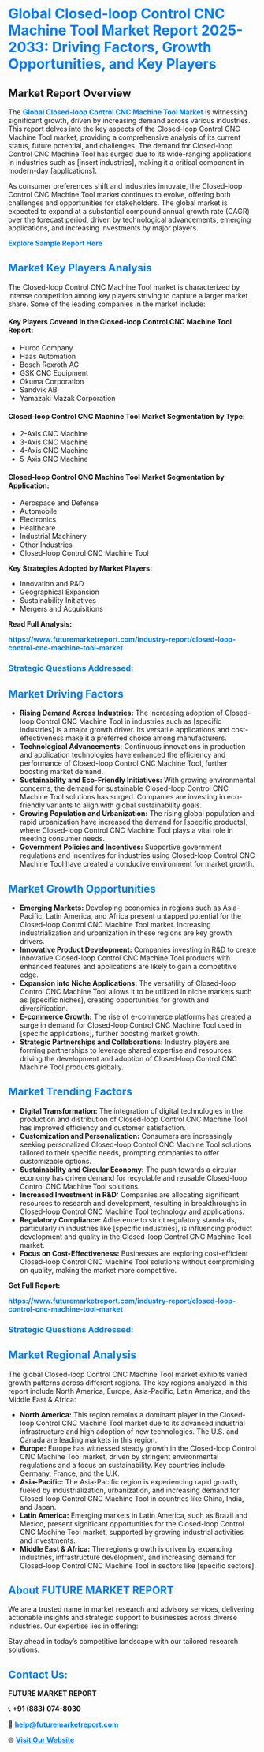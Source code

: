 <h1 style="color: #007BFF;">Global Closed-loop Control CNC Machine Tool Market Report 2025-2033: Driving Factors, Growth Opportunities, and Key Players</h1>

<section id="overview">
<h2>Market Report Overview</h2>
<p>The <a href="https://www.futuremarketreport.com/industry-report/closed-loop-control-cnc-machine-tool-market" style="color: #007BFF; text-decoration: none;"><strong>Global Closed-loop Control CNC Machine Tool Market</strong></a> is witnessing significant growth, driven by increasing demand across various industries. This report delves into the key aspects of the Closed-loop Control CNC Machine Tool market, providing a comprehensive analysis of its current status, future potential, and challenges. The demand for Closed-loop Control CNC Machine Tool has surged due to its wide-ranging applications in industries such as [insert industries], making it a critical component in modern-day [applications].</p>
<p>As consumer preferences shift and industries innovate, the Closed-loop Control CNC Machine Tool market continues to evolve, offering both challenges and opportunities for stakeholders. The global market is expected to expand at a substantial compound annual growth rate (CAGR) over the forecast period, driven by technological advancements, emerging applications, and increasing investments by major players.</p>
</section>

<section id="overview">
<p><a href="https://www.futuremarketreport.com/request-sample/reportId=127873" style="color: #007BFF; text-decoration: none;"><strong>Explore Sample Report Here</strong></a></p>
</section>

<section id="key-players">
<h2 style="color: #007BFF;">Market Key Players Analysis</h2>
<p>The Closed-loop Control CNC Machine Tool market is characterized by intense competition among key players striving to capture a larger market share. Some of the leading companies in the market include:</p>
<h4>Key Players Covered in the Closed-loop Control CNC Machine Tool Report:</h4>
<ul><li>Hurco Company</li><li>Haas Automation</li><li>Bosch Rexroth AG</li><li>GSK CNC Equipment</li><li>Okuma Corporation</li><li>Sandvik AB</li><li>Yamazaki Mazak Corporation</li></ul>
<h4>Closed-loop Control CNC Machine Tool Market Segmentation by Type:</h4>
<ul><li>2-Axis CNC Machine</li><li>3-Axis CNC Machine</li><li>4-Axis CNC Machine</li><li>5-Axis CNC Machine</li></ul>

<h4>Closed-loop Control CNC Machine Tool Market Segmentation by Application:</h4>
<ul><li>Aerospace and Defense</li><li>Automobile</li><li>Electronics</li><li>Healthcare</li><li>Industrial Machinery</li><li>Other Industries</li><li>Closed-loop Control CNC Machine Tool</li></ul>
<p><strong>Key Strategies Adopted by Market Players:</strong></p>
<ul>
<li>Innovation and R&D</li>
<li>Geographical Expansion</li>
<li>Sustainability Initiatives</li>
<li>Mergers and Acquisitions</li>
</ul>
</section>

<section>
<p><strong>Read Full Analysis: </strong></p><a href="https://www.futuremarketreport.com/industry-report/closed-loop-control-cnc-machine-tool-market" style="color: #007BFF; text-decoration: none;"><strong>https://www.futuremarketreport.com/industry-report/closed-loop-control-cnc-machine-tool-market</strong></a>
<h3 style="color: #007BFF;">Strategic Questions Addressed:</h3>
</section>

<section id="driving-factors">
<h2 style="color: #007BFF;">Market Driving Factors</h2>
<ul>
<li><strong>Rising Demand Across Industries:</strong> The increasing adoption of Closed-loop Control CNC Machine Tool in industries such as [specific industries] is a major growth driver. Its versatile applications and cost-effectiveness make it a preferred choice among manufacturers.</li>
<li><strong>Technological Advancements:</strong> Continuous innovations in production and application technologies have enhanced the efficiency and performance of Closed-loop Control CNC Machine Tool, further boosting market demand.</li>
<li><strong>Sustainability and Eco-Friendly Initiatives:</strong> With growing environmental concerns, the demand for sustainable Closed-loop Control CNC Machine Tool solutions has surged. Companies are investing in eco-friendly variants to align with global sustainability goals.</li>
<li><strong>Growing Population and Urbanization:</strong> The rising global population and rapid urbanization have increased the demand for [specific products], where Closed-loop Control CNC Machine Tool plays a vital role in meeting consumer needs.</li>
<li><strong>Government Policies and Incentives:</strong> Supportive government regulations and incentives for industries using Closed-loop Control CNC Machine Tool have created a conducive environment for market growth.</li>
</ul>
</section>

<section id="growth-opportunities">
<h2 style="color: #007BFF;">Market Growth Opportunities</h2>
<ul>
<li><strong>Emerging Markets:</strong> Developing economies in regions such as Asia-Pacific, Latin America, and Africa present untapped potential for the Closed-loop Control CNC Machine Tool market. Increasing industrialization and urbanization in these regions are key growth drivers.</li>
<li><strong>Innovative Product Development:</strong> Companies investing in R&D to create innovative Closed-loop Control CNC Machine Tool products with enhanced features and applications are likely to gain a competitive edge.</li>
<li><strong>Expansion into Niche Applications:</strong> The versatility of Closed-loop Control CNC Machine Tool allows it to be utilized in niche markets such as [specific niches], creating opportunities for growth and diversification.</li>
<li><strong>E-commerce Growth:</strong> The rise of e-commerce platforms has created a surge in demand for Closed-loop Control CNC Machine Tool used in [specific applications], further boosting market growth.</li>
<li><strong>Strategic Partnerships and Collaborations:</strong> Industry players are forming partnerships to leverage shared expertise and resources, driving the development and adoption of Closed-loop Control CNC Machine Tool products globally.</li>
</ul>
</section>

<section id="trending-factors">
<h2 style="color: #007BFF;">Market Trending Factors</h2>
<ul>
<li><strong>Digital Transformation:</strong> The integration of digital technologies in the production and distribution of Closed-loop Control CNC Machine Tool has improved efficiency and customer satisfaction.</li>
<li><strong>Customization and Personalization:</strong> Consumers are increasingly seeking personalized Closed-loop Control CNC Machine Tool solutions tailored to their specific needs, prompting companies to offer customizable options.</li>
<li><strong>Sustainability and Circular Economy:</strong> The push towards a circular economy has driven demand for recyclable and reusable Closed-loop Control CNC Machine Tool solutions.</li>
<li><strong>Increased Investment in R&D:</strong> Companies are allocating significant resources to research and development, resulting in breakthroughs in Closed-loop Control CNC Machine Tool technology and applications.</li>
<li><strong>Regulatory Compliance:</strong> Adherence to strict regulatory standards, particularly in industries like [specific industries], is influencing product development and quality in the Closed-loop Control CNC Machine Tool market.</li>
<li><strong>Focus on Cost-Effectiveness:</strong> Businesses are exploring cost-efficient Closed-loop Control CNC Machine Tool solutions without compromising on quality, making the market more competitive.</li>
</ul>
</section>

<section>
<p><strong>Get Full Report: </strong></p><a href="https://www.futuremarketreport.com/industry-report/closed-loop-control-cnc-machine-tool-market" style="color: #007BFF; text-decoration: none;"><strong>https://www.futuremarketreport.com/industry-report/closed-loop-control-cnc-machine-tool-market</strong></a>
<h3 style="color: #007BFF;">Strategic Questions Addressed:</h3>
</section>


<section id="regional-analysis">
<h2 style="color: #007BFF;">Market Regional Analysis</h2>
<p>The global Closed-loop Control CNC Machine Tool market exhibits varied growth patterns across different regions. The key regions analyzed in this report include North America, Europe, Asia-Pacific, Latin America, and the Middle East & Africa:</p>
<ul>
<li><strong>North America:</strong> This region remains a dominant player in the Closed-loop Control CNC Machine Tool market due to its advanced industrial infrastructure and high adoption of new technologies. The U.S. and Canada are leading markets in this region.</li>
<li><strong>Europe:</strong> Europe has witnessed steady growth in the Closed-loop Control CNC Machine Tool market, driven by stringent environmental regulations and a focus on sustainability. Key countries include Germany, France, and the U.K.</li>
<li><strong>Asia-Pacific:</strong> The Asia-Pacific region is experiencing rapid growth, fueled by industrialization, urbanization, and increasing demand for Closed-loop Control CNC Machine Tool in countries like China, India, and Japan.</li>
<li><strong>Latin America:</strong> Emerging markets in Latin America, such as Brazil and Mexico, present significant opportunities for the Closed-loop Control CNC Machine Tool market, supported by growing industrial activities and investments.</li>
<li><strong>Middle East & Africa:</strong> The region’s growth is driven by expanding industries, infrastructure development, and increasing demand for Closed-loop Control CNC Machine Tool in sectors like [specific sectors].</li>
</ul>
</section>

<footer>
<h2 style="color: #007BFF;">About FUTURE MARKET REPORT</h2>
<p>We are a trusted name in market research and advisory services, delivering actionable insights and strategic support to businesses across diverse industries. Our expertise lies in offering:</p>

<p>Stay ahead in today’s competitive landscape with our tailored research solutions.</p>

<h2 style="color: #007BFF;">Contact Us:</h2>
<p><strong>FUTURE MARKET REPORT</strong></p>
<p>📞 <strong>+91 (883) 074-8030</strong></p>
<p>📧 <strong><a href="mailto:help@futuremarketreport.com" style="color: #007BFF;">help@futuremarketreport.com</a></strong></p>
<p>🌐 <strong><a href="https://www.futuremarketreport.com/" style="color: #007BFF;">Visit Our Website</a></strong></p>
</footer>